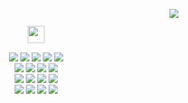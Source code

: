 
<div align="right">

<a href="https://hits.seeyoufarm.com"><img src="https://hits.seeyoufarm.com/api/count/incr/badge.svg?url=https%3A%2F%2Fgithub.com%2FHelia-17&count_bg=%2379C83D&title_bg=%23555555&icon=github.svg&icon_color=%23E7E7E7&title=hits&edge_flat=false"/></a>

</div>


<!-- ![Helia's GitHub stats](https://github-readme-stats.vercel.app/api?username=Helia-17&theme=vue&show_icons=true) -->
<!-- ![Top Langs](https://github-readme-stats.vercel.app/api/top-langs/?username=6810779s&layout=compact&theme=vue) -->

<div align="center">
  <img src="https://emojis.slackmojis.com/emojis/images/1643516091/21142/meow_bongotap.gif?1643516091" width="30"/>

<br />
<!-- #### 🖍️ -->

<!-- 
- Adobe Photoshop
<img src="https://img.shields.io/badge/Adobe Photoshop-31A8FF?style=flat-square&logo=Adobe Photoshop&logoColor=white"/>
- Adobe Illustrator
<img src="https://img.shields.io/badge/Adobe Illustrator-FF9A00?style=flat-square&logo=Adobe Illustrator&logoColor=white"/>
- Adobe Premiere Pro
<img src="https://img.shields.io/badge/Adobe Premiere Pro-9999FF?style=flat-square&logo=Adobe Premiere Pro&logoColor=white"/>
- AmazonAWS
<img src="https://img.shields.io/badge/Amazon AWS-232F3E?style=flat-square&logo=amazonaws&logoColor=white"/>
- Atom
<img src="https://img.shields.io/badge/Atom-66595C?style=flat-square&logo=Atom&logoColor=white"/>
- django
<img src="https://img.shields.io/badge/django-092E20?style=flat-square&logo=django&logoColor=white"/>
- Docker
<img src="https://img.shields.io/badge/Docker-2496ED?style=flat-square&logo=Docker&logoColor=white"/>
- Firebase
<img src="https://img.shields.io/badge/Firebase-FFCA28?style=flat-square&logo=firebase&logoColor=black"/>
- JSON
<img src="https://img.shields.io/badge/JSON-000000?style=flat-square&logo=json&logoColor=white"/>
- Linux
<img src="https://img.shields.io/badge/Linux-FCC624?style=flat-square&logo=linux&logoColor=black"/>
- MariaDB
<img src="https://img.shields.io/badge/MariaDB-003545?style=flat-square&logo=mariaDB&logoColor=white"/>
- MySQL
<img src="https://img.shields.io/badge/MySQL-4479A1?style=flat-square&logo=MySQL&logoColor=white"/>
- MongoDB
<img src="https://img.shields.io/badge/MongoDB-47A248?style=flat-square&logo=MongoDB&logoColor=white"/>
- Next.js
<img src="https://img.shields.io/badge/Next.js-000000?style=flat-square&logo=Next.js&logoColor=white"/>
- Node.js
<img src="https://img.shields.io/badge/Node.js-339933?style=flat-square&logo=Node.js&logoColor=white"/>
- Nuxt.js
<img src="https://img.shields.io/badge/Nuxt.js-00DC82?style=flat-square&logo=Nuxt.js&logoColor=white"/>
- PyCharm
<img src="https://img.shields.io/badge/PyCharm-000000?style=flat-square&logo=PyCharm&logoColor=white"/>
- Python
<img src="https://img.shields.io/badge/Python-3776AB?style=flat-square&logo=Python&logoColor=white"/>
- React Native
<img src="https://img.shields.io/badge/React Native-61DAFB?style=flat-square&logo=React&logoColor=black"/>
<img src="https://img.shields.io/badge/Confluence-172B4D?style=flat-square&logo=confluence&logoColor=white"/> 



-->

<!-- 고민.. 
- CSS3
<img src="https://img.shields.io/badge/CSS3-1572B6?style=flat-square&logo=css3&logoColor=white"/>
- HTML5
<img src="https://img.shields.io/badge/HTML5-E34F26?style=flat-square&logo=html5&logoColor=white"/>
- Postman
<img src="https://img.shields.io/badge/Postman-FF6C37?style=flat-square&logo=Postman&logoColor=white"/>
- Sass
<img src="https://img.shields.io/badge/Sass-CC6699?style=flat-square&logo=Sass&logoColor=white"/>
- Selenium
<img src="https://img.shields.io/badge/Selenium-43B02A?style=flat-square&logo=Selenium&logoColor=white"/>
- Spring
<img src="https://img.shields.io/badge/Spring-6DB33F?style=flat-square&logo=Spring&logoColor=white"/>
- Storybook
<img src="https://img.shields.io/badge/Storybook-FF4785?style=flat-square&logo=Storybook&logoColor=white"/>
- Swift
<img src="https://img.shields.io/badge/Swift-F05138?style=flat-square&logo=Swift&logoColor=white"/>
- Ubuntu
<img src="https://img.shields.io/badge/Ubuntu-E95420?style=flat-square&logo=Ubuntu&logoColor=white"/>
- Visual Studio
<img src="https://img.shields.io/badge/Visual Studio-5C2D91?style=flat-square&logo=Visual Studio&logoColor=white"/>
- Visual Studio Code
<img src="https://img.shields.io/badge/Visual Studio Code-007ACC?style=flat-square&logo=Visual Studio Code&logoColor=white"/>
- Velog
<img src="https://img.shields.io/badge/Velog-20C997?style=flat-square&logo=velog&logoColor=white"/>
- Vercel
<img src="https://img.shields.io/badge/Vercel-000000?style=flat-square&logo=Vercel&logoColor=white"/>
- Xcode
<img src="https://img.shields.io/badge/Xcode-147EFB?style=flat-square&logo=Xcode&logoColor=white"/>
- WebStorm
<img src="https://img.shields.io/badge/WebStorm-000000?style=flat-square&logo=WebStorm&logoColor=white"/> 
-->
  
<br />
<img src="https://img.shields.io/badge/JavaScript-f7df1e?style=flat-square&logo=javascript&logoColor=black"/>
<img src="https://img.shields.io/badge/TypeScript-3178C6?style=flat-square&logo=typescript&logoColor=white"/>
<img src="https://img.shields.io/badge/React-61DAFB?style=flat-square&logo=react&logoColor=black"/>
<img src="https://img.shields.io/badge/Vue.js-4FC08D?style=flat-square&logo=Vue.js&logoColor=white"/>
<img src="https://img.shields.io/badge/Next.js-000000?style=flat-square&logo=next.js&logoColor=white"/>
<br />
<img src="https://img.shields.io/badge/Redux-764ABC?style=flat-square&logo=redux&logoColor=white"/> 
<img src="https://img.shields.io/badge/ReactQuery-FF4154?style=flat-square&logo=reactquery&logoColor=white"/> 
<img src="https://img.shields.io/badge/StyledComponents-DB7093?style=flat-square&logo=styledcomponents&logoColor=white"/> 
<img src="https://img.shields.io/badge/TailwindCss-06B6D4?style=flat-square&logo=tailwindcss&logoColor=white"/>
<br />
<img src="https://img.shields.io/badge/Git-F05032?style=flat-square&logo=git&logoColor=white"/> 
<img src="https://img.shields.io/badge/GitHub-181717?style=flat-square&logo=github&logoColor=white"/> 
<img src="https://img.shields.io/badge/Socket.io-010101?style=flat-square&logo=socket.io&logoColor=white"/>
<img src="https://img.shields.io/badge/Docker-2496ED?style=flat-square&logo=docker&logoColor=white"/>
<br />
<img src="https://img.shields.io/badge/Figma-F24E1E?style=flat-square&logo=figma&logoColor=white"/> 
<img src="https://img.shields.io/badge/Jira-0052CC?style=flat-square&logo=jira&logoColor=white"/> 

<img src="https://img.shields.io/badge/Slack-4A154B?style=flat-square&logo=slack&logoColor=white"/>
<img src="https://img.shields.io/badge/Notion-000000?style=flat-square&logo=notion&logoColor=white"/>
<br />



<br />
<br />

<!-- <hr /> -->

<br />

<!--
**Helia-17/Helia-17** is a ✨ _special_ ✨ repository because its `README.md` (this file) appears on your GitHub profile.

Here are some ideas to get you started:

- 🔭 I’m currently working on ...
- 🌱 I’m currently learning ...
- 👯 I’m looking to collaborate on ...
- 🤔 I’m looking for help with ...
- 💬 Ask me about ...
- 📫 How to reach me: ...
- 😄 Pronouns: ...
- ⚡ Fun fact: ...
-->

